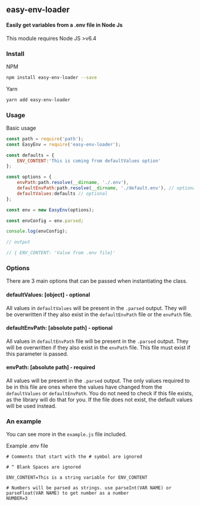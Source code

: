 ## easy-env-loader

#### Easily get variables from a .env file in Node Js

This module requires Node JS >v6.4

### Install

NPM

```bash
npm install easy-env-loader --save
```

Yarn

```bash
yarn add easy-env-loader
```

### Usage

Basic usage

```javascript
const path = require('path');
const EasyEnv = require('easy-env-loader');

const defaults = {
    ENV_CONTENT:'This is coming from defaultValues option'
};

const options = {
    envPath:path.resolve(__dirname, './.env'),
    defaultEnvPath:path.resolve(__dirname, './default.env'), // optional
    defaultValues:defaults // optional
};

const env = new EasyEnv(options);

const envConfig = env.parsed;

console.log(envConfig);

// output

// { ENV_CONTENT: 'Value from .env file}'

```

### Options

There are 3 main options that can be passed when instantiating the class.

#### defaultValues: [object] - optional

All values in `defaultValues` will be present in the `.parsed` output. They will be overwritten
if they also exist in the `defaultEnvPath` file or the `envPath` file. 

#### defaultEnvPath: [absolute path] - optional

All values in `defaultEnvPath` file will be present in the `.parsed` output. They will be overwritten
if they also exist in the `envPath` file. This file must exist if this parameter is passed.

#### envPath: [absolute path] - required

All values will be present in the `.parsed` output. The only values required to be in this
file are ones where the values have changed from the `defaultValues` or `defaultEnvPath`.
You do not need to check if this file exists, as the library will do that for you. If the file
does not exist, the default values will be used instead.

### An example

You can see more in the `example.js` file included.

Example .env file

```
# Comments that start with the # symbol are ignored

# ^ Blank Spaces are ignored

ENV_CONTENT=This is a string variable for ENV_CONTENT

# Numbers will be parsed as strings. use parseInt(VAR NAME) or parseFloat(VAR NAME) to get number as a number
NUMBER=3
```

